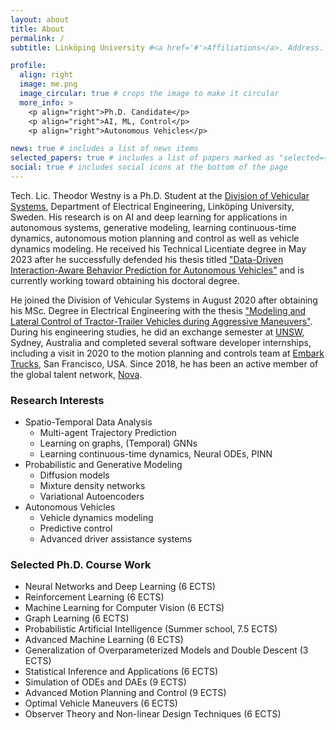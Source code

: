```yaml
---
layout: about
title: About
permalink: /
subtitle: Linköping University #<a href='#'>Affiliations</a>. Address. Contacts. Moto. Etc.

profile:
  align: right
  image: me.png
  image_circular: true # crops the image to make it circular
  more_info: >
    <p align="right">Ph.D. Candidate</p>
    <p align="right">AI, ML, Control</p>
    <p align="right">Autonomous Vehicles</p>

news: true # includes a list of news items
selected_papers: true # includes a list of papers marked as "selected={true}"
social: true # includes social icons at the bottom of the page
---
```


Tech. Lic. Theodor Westny is a Ph.D. Student at the [Division of Vehicular Systems](https://liu.se/en/organisation/liu/isy/fs), Department of Electrical Engineering, Linköping University, Sweden. 
His research is on AI and deep learning for applications in autonomous systems, generative modeling, learning continuous-time dynamics, autonomous motion planning and control as well as vehicle dynamics modeling. 
He received his Technical Licentiate degree in May 2023 after he successfully defended his thesis titled ["Data-Driven Interaction-Aware Behavior Prediction for Autonomous Vehicles"](https://www.diva-portal.org/smash/get/diva2:1750366/FULLTEXT01.pdf) and is currently working toward obtaining his doctoral degree.

He joined the Division of Vehicular Systems in August 2020 after obtaining his MSc. Degree in Electrical Engineering with the thesis ["Modeling and Lateral Control of Tractor-Trailer Vehicles during Aggressive Maneuvers"](https://liu.diva-portal.org/smash/get/diva2:1452891/FULLTEXT01.pdf). 
During his engineering studies, he did an exchange semester at [UNSW](https://www.unsw.edu.au/), Sydney, Australia and completed several software developer internships, including a visit in 2020 to the motion planning and controls team at [Embark Trucks](https://embarktrucks.com/), San Francisco, USA.
Since 2018, he has been an active member of the global talent network, [Nova](https://www.novatalent.com/).

### Research Interests

* Spatio-Temporal Data Analysis
  * Multi-agent Trajectory Prediction
  * Learning on graphs, (Temporal) GNNs
  * Learning continuous-time dynamics, Neural ODEs, PINN
* Probabilistic and Generative Modeling
  * Diffusion models
  * Mixture density networks
  * Variational Autoencoders
* Autonomous Vehicles
  * Vehicle dynamics modeling
  * Predictive control
  * Advanced driver assistance systems

### Selected Ph.D. Course Work
* Neural Networks and Deep Learning (6 ECTS)
* Reinforcement Learning (6 ECTS)
* Machine Learning for Computer Vision (6 ECTS)
* Graph Learning (6 ECTS)
* Probabilistic Artificial Intelligence (Summer school, 7.5 ECTS)
* Advanced Machine Learning (6 ECTS)
* Generalization of Overparameterized Models and Double Descent (3 ECTS)
* Statistical Inference and Applications (6 ECTS)
* Simulation of ODEs and DAEs (9 ECTS)
* Advanced Motion Planning and Control (9 ECTS)
* Optimal Vehicle Maneuvers (6 ECTS)
* Observer Theory and Non-linear Design Techniques (6 ECTS)

<!--
Write your biography here. Tell the world about yourself. Link to your favorite [subreddit](http://reddit.com). You can put a picture in, too. The code is already in, just name your picture `prof_pic.jpg` and put it in the `img/` folder.

Put your address / P.O. box / other info right below your picture. You can also disable any of these elements by editing `profile` property of the YAML header of your `_pages/about.md`. Edit `_bibliography/papers.bib` and Jekyll will render your [publications page](/al-folio/publications/) automatically.

Link to your social media connections, too. This theme is set up to use [Font Awesome icons](https://fontawesome.com/) and [Academicons](https://jpswalsh.github.io/academicons/), like the ones below. Add your Facebook, Twitter, LinkedIn, Google Scholar, or just disable all of them.
-->
